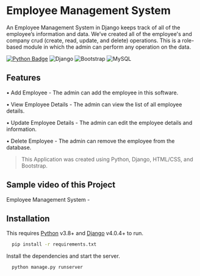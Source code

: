 
# Employee Management System

An Employee Management System in Django keeps track of all of the employee’s information and data. We’ve created all of the employee's and company crud (create, read, update, and delete) operations. This is a role-based module in which the admin can perform any operation on the data.

[![Python Badge](https://img.shields.io/badge/Python-YourColor?style=for-the-badge&logo=Python&logoColor=yellow)](https://www.python.org/) ![Django](https://img.shields.io/badge/django-%23092E20.svg?style=for-the-badge&logo=django&logoColor=blue) ![Bootstrap](https://img.shields.io/badge/bootstrap-%23563D7C.svg?style=for-the-badge&logo=bootstrap&logoColor=white) ![MySQL](https://img.shields.io/badge/mysql-%2300f.svg?style=for-the-badge&logo=mysql&logoColor=white)

## Features

•	Add Employee - The admin can add the employee in this software.

•	View Employee Details - The admin can view the list of all employee details.

•	Update Employee Details - The admin can edit the employee details and information.

•	Delete Employee - The admin can remove the employee from the database.

> This Application was created using Python, Django, HTML/CSS, and Bootstrap.

## Sample video of this Project

Employee Management System -


## Installation 

This requires [Python](https://www.python.org/) v3.8+ and [Django](https://www.djangoproject.com/) v4.0.4+ to run.

```bash
  pip install -r requirements.txt
```

Install the dependencies and start the server.

```bash
  python manage.py runserver
```
